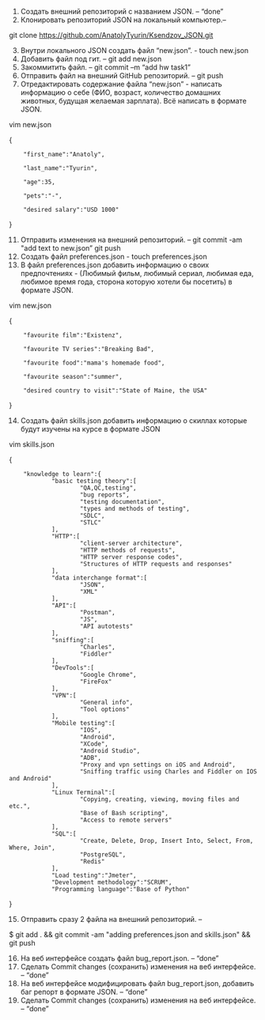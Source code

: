 1. Создать внешний репозиторий c названием JSON. – “done”
2. Клонировать репозиторий JSON на локальный компьютер.–

git clone https://github.com/AnatolyTyurin/Ksendzov_JSON.git

3. Внутри локального JSON создать файл “new.json”. - touch new.json
4. Добавить файл под гит. – git add new.json
5. Закоммитить файл. – git commit –m “add hw task1”
6. Отправить файл на внешний GitHub репозиторий. – git push
7. Отредактировать содержание файла “new.json” - написать информацию о себе (ФИО, возраст, количество домашних животных, будущая желаемая зарплата). Всё написать в формате JSON.

vim new.json

{

        "first_name":"Anatoly",

        "last_name":"Tyurin",

        "age":35,

        "pets":"-",

        "desired salary":"USD 1000"

}

11. Отправить изменения на внешний репозиторий. –
git commit -am "add text to new.json”
git push
12. Создать файл preferences.json - touch preferences.json
13. В файл preferences.json добавить информацию о своих предпочтениях - (Любимый фильм, любимый сериал, любимая еда, любимое время года, сторона которую хотели бы посетить) в формате JSON.

vim new.json

{

        "favourite film":"Existenz",

        "favourite TV series":"Breaking Bad",
        
        "favourite food":"mama's homemade food",
        
        "favourite season":"summer",
        
        "desired country to visit":"State of Maine, the USA"

}

14. Создать файл skills.json добавить информацию о скиллах которые будут изучены на курсе в формате JSON

vim skills.json

{

        "knowledge to learn":{
                "basic testing theory":[
                        "QA,QC,testing",
                        "bug reports",
                        "testing documentation",
                        "types and methods of testing",
                        "SDLC",
                        "STLC"
                ],
                "HTTP":[
                        "client-server architecture",
                        "HTTP methods of requests",
                        "HTTP server response codes",
                        "Structures of HTTP requests and responses"
                ],
                "data interchange format":[
                        "JSON",
                        "XML"
                ],
                "API":[
                        "Postman",
                        "JS",
                        "API autotests"
                ],
                "sniffing":[
                        "Charles",
                        "Fiddler"
                ],
                "DevTools":[
                        "Google Chrome",
                        "FireFox"
                ],
                "VPN":[
                        "General info",
                        "Tool options"
                ],
                "Mobile testing":[
                        "IOS",
                        "Android",
                        "XCode",
                        "Android Studio",
                        "ADB",
                        "Proxy and vpn settings on iOS and Android",
                        "Sniffing traffic using Charles and Fiddler on IOS and Android"
                ],
                "Linux Terminal":[
                        "Copying, creating, viewing, moving files and etc.",
                        "Base of Bash scripting",
                        "Access to remote servers"
                ],
                "SQL":[
                        "Create, Delete, Drop, Insert Into, Select, From, Where, Join",
                        "PostgreSQL",
                        "Redis"
                ],
                "Load testing":"Jmeter",
                "Development methodology":"SCRUM",
                "Programming language":"Base of Python"
}

15. Отправить сразу 2 файла на внешний репозиторий. – 

$ git add . && git commit -am "adding preferences.json and skills.json" && git push

16. На веб интерфейсе создать файл bug_report.json. – “done”
17. Сделать Commit changes (сохранить) изменения на веб интерфейсе. – “done”
18. На веб интерфейсе модифицировать файл bug_report.json, добавить баг репорт в формате JSON. – “done”
19. Сделать Commit changes (сохранить) изменения на веб интерфейсе. – “done”
